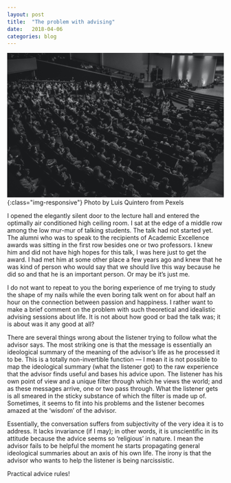 ```yaml
---
layout: post
title:  "The problem with advising"
date:   2018-04-06
categories: blog
---
```


![communication](../images/speech.jpg){:class="img-responsive"}
Photo by Luis Quintero from Pexels

I opened the elegantly silent door to the lecture hall and entered the optimally air conditioned high ceiling room. I sat at the edge of a middle row among the low mur-mur of talking students. The talk had not started yet. The alumni who was to speak to the recipients of Academic Excellence awards was sitting in the first row besides one or two professors. I knew him and did not have high hopes for this talk, I was here just to get the award. I had met him at some other place a few years ago and knew that he was kind of person who would say that we should live this way because he did so and that he is an important person. Or may be it’s just me.

I do not want to repeat to you the boring experience of me trying to study the shape of my nails while the even boring talk went on for about half an hour on the connection between passion and happiness. I rather want to make a brief comment on the problem with such theoretical and idealistic advising sessions about life. It is not about how good or bad the talk was; it is about was it any good at all?

There are several things wrong about the listener trying to follow what the advisor says. The most striking one is that the message is essentially an ideological summary of the meaning of the advisor’s life as he processed it to be. This is a totally non-invertible function — I mean it is not possible to map the ideological summary (what the listener got) to the raw experience that the advisor finds useful and bases his advice upon. The listener has his own point of view and a unique filter through which he views the world; and as these messages arrive, one or two pass through. What the listener gets is all smeared in the sticky substance of which the filter is made up of. Sometimes, it seems to fit into his problems and the listener becomes amazed at the ‘wisdom’ of the advisor.

Essentially, the conversation suffers from subjectivity of the very idea it is to address. It lacks invariance (if I may); in other words, it is unscientific in its attitude because the advice seems so ‘religious’ in nature. I mean the advisor fails to be helpful the moment he starts propagating general ideological summaries about an axis of his own life. The irony is that the advisor who wants to help the listener is being narcissistic.

Practical advice rules!